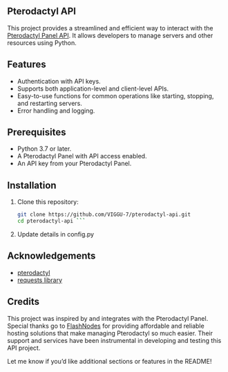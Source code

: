 ## Pterodactyl API
This project provides a streamlined and efficient way to interact with the [Pterodactyl Panel API](https://pterodactyl.io/). It allows developers to manage servers and other resources using Python.
## Features
- Authentication with API keys.
- Supports both application-level and client-level APIs.
- Easy-to-use functions for common operations like starting, stopping, and restarting servers.
- Error handling and logging.
## Prerequisites

- Python 3.7 or later.
- A Pterodactyl Panel with API access enabled.
- An API key from your Pterodactyl Panel.
## Installation

1. Clone this repository:

   ```bash
   git clone https://github.com/VIGGU-7/pterodactyl-api.git
   cd pterodactyl-api ```
2. Update details in config.py
## Acknowledgements
- [pterodactyl](pterodactyl.io)
- [requests library](https://pypi.org/project/requests/)
## Credits
This project was inspired by and integrates with the Pterodactyl Panel. Special thanks go to [FlashNodes](flashnodes.in) for providing affordable and reliable hosting solutions that make managing Pterodactyl so much easier. Their support and services have been instrumental in developing and testing this API project.
  
Let me know if you’d like additional sections or features in the README!
